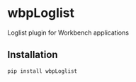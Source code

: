 # wbpLoglist

Loglist plugin for Workbench applications

## Installation

```shell
pip install wbpLoglist
```
